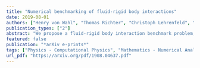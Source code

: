 ```yaml
---
title: "Numerical benchmarking of fluid-rigid body interactions"
date: 2019-08-01
authors: ["Henry von Wahl", "Thomas Richter", "Christoph Lehrenfeld", "Jan Heiland", "Piotr Minakowski"]
publication_types: ["2"]
abstract: "We propose a fluid-rigid body interaction benchmark problem, consisting of a solid spherical obstacle in a Newtonian fluid, whose centre of mass is fixed but is free to rotate. A number of different problems are defined for both two and three spatial dimensions. The geometry is chosen specifically, such that the fluid-solid partition does not change over time and classical fluid solvers are able to solve the fluid-structure interaction problem. We summarise the different approaches used to handle the fluid-solid coupling and numerical methods used to solve the arising problems. The results obtained by the described methods are presented and we give reference intervals for the relevant quantities of interest. "
featured: false
publication: "*arXiv e-prints*"
tags: ["Physics - Computational Physics", "Mathematics - Numerical Analysis", "Physics - Fluid Dynamics"]
url_pdf: "https://arxiv.org/pdf/1908.04637.pdf"
---
```


